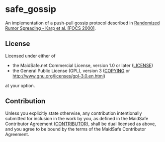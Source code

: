 # safe_gossip

An implementation of a push-pull gossip protocol described in [Randomized Rumor Spreading - Karp et al. [FOCS 2000]](http://zoo.cs.yale.edu/classes/cs426/2013/bib/karp00randomized.pdf).

## License

Licensed under either of

* the MaidSafe.net Commercial License, version 1.0 or later ([LICENSE](LICENSE))
* the General Public License (GPL), version 3 ([COPYING](COPYING) or http://www.gnu.org/licenses/gpl-3.0.en.html)

at your option.

## Contribution

Unless you explicitly state otherwise, any contribution intentionally submitted for inclusion in the
work by you, as defined in the MaidSafe Contributor Agreement ([CONTRIBUTOR](CONTRIBUTOR)), shall be
dual licensed as above, and you agree to be bound by the terms of the MaidSafe Contributor Agreement.
